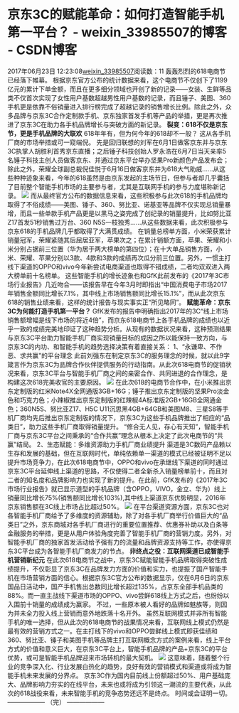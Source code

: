 # 京东3C的赋能革命：如何打造智能手机第一平台？ - weixin_33985507的博客 - CSDN博客
2017年06月23日 12:23:08[weixin_33985507](https://me.csdn.net/weixin_33985507)阅读数：11
轰轰烈烈的618电商节已经落下帷幕。
根据京东官方公布的统计数据来看，这个电商节不仅创下了1199亿元的累计下单金额，而且在更多细分领域也开创了新的记录——女装、生鲜等品类不仅首次实现了女性用户基数超越男性用户基数的记录，而且锤子、美图、360手机更是依靠不俗销量进入排行榜完成了超越记录的销售增长比例。除此之外，众多品牌与京东3C合作定制款手机、京东独家首发手机等产品的举措，更是再次推进了京东3C在助力各手机品牌增长与突破方面的新记录。
**裂变：618不仅是京东节，更是手机品牌的大联欢**
618年年有，但为何今年的618却不一般？
这从各手机厂商的市场举措或可一窥端倪。
先是回归联想的刘军在6月1日做客京东并与京东3C执掌人胡胜利首秀京东直播；之后锤子科技创始人罗永浩在6月7日当天亲率5名锤子科技主创人员做客京东、并通过京东平台举办坚果Pro新颜色产品发布会；除此之外，荣耀全球副总裁倪佳悦于6月16日做客京东并为618大气助威……从这些种种迹象来看，今年的618虽然是由京东发起的主场节日，但参与者却几乎囊括了目前整个智能手机市场的主要参与者，尤其是互联网手机的参与力度堪称新记录。
![](http://mytalks.cn/wp-content/uploads/2017/06/1-2.jpg)
而从最终官方公布的数据信息来看，这些积极参与此次618的手机品牌均取得了不俗成绩——美图、锤子、360、努比亚、诺基亚等品牌不仅实现总销量暴增，而且一些单款手机产品更是以黑马之姿完成了创纪录的销量提升，比如努比亚Z17首发51秒销售过万台、360 N5S一枝独秀……从这些数据来看，此次积极参与京东618的手机品牌几乎都取得了大满贯成绩。
在销量总榜单方面，小米荣获累计销量冠军，荣耀紧随其后屈居亚军，苹果次之；在累计销额方面，苹果、荣耀和小米分别占据前三位置（华为居于两大榜单的第四位）；在十大单品销售方面，小米、荣耀、苹果分别以3款、4款和3款的成绩再次瓜分前三位置。另外，一惯主打线下渠道的OPPO和vivo今年新尝试电商渠道也取得不错成绩，二者均双双进入两大榜单前十名榜单。
这些智能手机的增长迹象也和GfK此前发布的《2017年3C市场行业报告》几近吻合——该报告早在今年3月时即指出“中国消费电子市场2017年销售金额同比增长7.1%，其中线上市场销售额同比增长15.1%”，而从此次京东618的销售业绩来看，这样的统计报告与现实事实正“所见略同”。
**赋能革命：京东3C为何能打造手机第一平台？**
GfK发布的报告中明确指出2017年的3C“线上市场销售额增幅是线下市场的将近4倍”，而京东618电商节上各手机品牌的成绩也以近乎一致的成绩完美地印证了这种趋势分析。从现有的数据状况来看，这种预测结果与京东3C平台助力智能手机厂商实现销量目标的成因之所以能保持一致方向，与京东3C的内功、和智能手机的趋势选择决策有着直接关系：
1、“永谦卑、不作恶、求共赢”的平台理念
此前刘强东在制定京东3C的服务理念的时候，就以此9字箴言作为京东3C为品牌合作伙伴提供服务的行动指南。从此次618电商节的促销状况来看，京东3C平台与智能手机厂商之间的亲密合作、共同进退的合作理念，是构建这次618完美收官的主要原因。
![](http://mytalks.cn/wp-content/uploads/2017/06/2-3.png)
在此次618的电商节合作中，在小米推出京东定制版的红米Note4X全网通版3GB+16G；锤子推出京东定制版的坚果Pro淡金色和巧克力色；小辣椒推出京东定制版的红辣椒4A标准版2GB+16GB全网通金色；360N5S、努比亚Z17、H5C U11沉思黑4GB+64GB和美图M8、三星S8等手机厂商均先后推出京东定制版的情况下，京东3C为这些手机品牌推出了相应的“品类日”，助力这些手机厂商取得销量提升。
“修合无人见，存心有天知”，智能手机厂商与京东3C平台之间秉承的“合作共赢”理念从根本上决定了此次电商节的“共赢”结局。
2、生态赋能：多维资源助力手机厂商业绩提升
渠道是3C数码产品赖以生存和发展的基础，但在互联网时代，单纯依赖单一渠道的模式已经被证明不足以提升市场竞争力，在此次618电商节中，OPPO和vivo在承继线下渠道的同时通过京东3C平台延伸线上渠道的思路，不仅使得二者全新杀入销量榜单前十，而且对二者的知名度和品牌影响力也实现了新的提升。在此前，GfK发布的《2017年3C市场行业报告》就已显示道型的手机品牌（含OPPO，VIVO，金立、华为）线上销量同比增长75%(销售额同比增长103%),其中线上渠道京东优势明显，2016年京东销售额在3C线上市场占比超过50%。
![](http://mytalks.cn/wp-content/uploads/2017/06/3.png)
在平台渠道资源方面，京东3C也对各智能手机厂商给予了多维度的资源辅助，除了对各手机厂商举行价值巨大的“品类日”之外，京东商城对各手机厂商进行的重要位置推荐、优惠券补助以及白条等金融服务的举措，更是从用户体验角度完善了智能手机厂商的营销力度。另外，对智能手机厂商的独家首发活动给予强有力的流量和品牌资源支持等工作，亦使得京东3C平台成为各智能手机厂商发力的节点。
**非终点之役：互联网渠道已成智能手机营销新纪元**
在此次618电商节之战中，京东3C赋能智能手机品牌取得突破性成绩提升，不仅彰显了京东3C在品牌发力方面的价值和实力，也提振了国产智能手机在市场营销方面的信心。根据京东3C官方公布的数据显示，仅在6月6日的京东国品日活动中，国产手机售出总数同比增长超过135%，占京东全部手机品类的88%。而一直主战线下渠道市场的OPPO、vivo尝鲜618线上方式之后，也纷纷以入围前十销量的成绩成为赢家。
不过，一些原本被人看好的品牌如魅族等，则因为并未全力投入线上营销而意外地跌落十名开外。
虽然互联网模式并非所有智能手机的唯一选择，但从此次的618电商节的战果情况来看，互联网线上模式仍然是最有效的营销方式之一。在主打线下的vivo和OPPO尝鲜线上模式即获佳绩和360、努比亚、锤子和美图手机等品牌主打互联网概念方式的案例来看，线上平台方式的价值和意义巨大，在京东3C平台上，智能手机品牌的产品+京东3C的平台优势，或可是智能手机品牌迎来市场转机的最大契机。
![](http://mytalks.cn/wp-content/uploads/2017/06/4-1.jpg)
这意味着，随着整个行业的竞争深入化、行业发展白热化的趋势，良好有效的营销模式和渠道或将成为智能手机未来发展的分界点。
京东3C作为国内目前线上份额超过50%、用户基础庞大、品牌影响力夯实的在线平台，未来也或将成为引领这一潮流的主要代表，从此次的618战役来看，未来智能手机的竞争态势还远不是终点。
时间或会证明一切。
—————— （完） ——————
